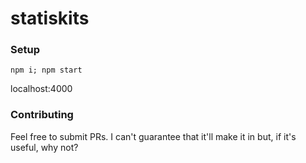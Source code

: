 # statiskits

### Setup

`npm i; npm start`

localhost:4000

### Contributing

Feel free to submit PRs. I can't guarantee that it'll make it in but, if it's useful, why not?
